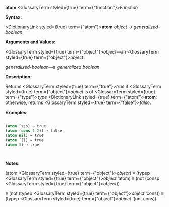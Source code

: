 **atom** <GlossaryTerm styled={true} term={"function"}><i>Function</i></GlossaryTerm> 



**Syntax:** 



<DictionaryLink styled={true} term={"atom"}><b>atom</b></DictionaryLink> *object → generalized-boolean* 



**Arguments and Values:** 



<GlossaryTerm styled={true} term={"object"}><i>object</i></GlossaryTerm>—an <GlossaryTerm styled={true} term={"object"}><i>object</i></GlossaryTerm>. 



*generalized-boolean*—a *generalized boolean*. 



**Description:** 



Returns <GlossaryTerm styled={true} term={"true"}><i>true</i></GlossaryTerm> if <GlossaryTerm styled={true} term={"object"}><i>object</i></GlossaryTerm> is of <GlossaryTerm styled={true} term={"type"}><i>type</i></GlossaryTerm> <DictionaryLink styled={true} term={"atom"}><b>atom</b></DictionaryLink>; otherwise, returns <GlossaryTerm styled={true} term={"false"}><i>false</i></GlossaryTerm>. 



**Examples:**
```lisp

(atom ’sss) → true 
(atom (cons 1 2)) → false 
(atom nil) → true 
(atom ’()) → true 
(atom 3) → true 




```
**Notes:** 



(atom <GlossaryTerm styled={true} term={"object"}><i>object</i></GlossaryTerm>) *≡* (typep <GlossaryTerm styled={true} term={"object"}><i>object</i></GlossaryTerm> ’atom) *≡* (not (consp <GlossaryTerm styled={true} term={"object"}><i>object</i></GlossaryTerm>)) 



*≡* (not (typep <GlossaryTerm styled={true} term={"object"}><i>object</i></GlossaryTerm> ’cons)) *≡* (typep <GlossaryTerm styled={true} term={"object"}><i>object</i></GlossaryTerm> ’(not cons)) 



